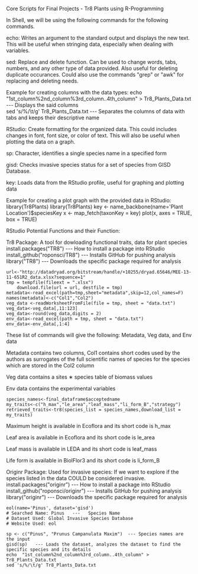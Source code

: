 Core Scripts for Final Projects - Tr8 Plants using R-Programming


In Shell, we will be using the following commands for the following commands.

echo: Writes an argument to the standard output and displays the new text. This will be useful when stringing data, especially when dealing with variables.

sed: Replace and delete function. Can be used to change words, tabs, numbers, and any other type of data provided. Also useful for deleting duplicate occurances. Could also use the commands "grep" or "awk" for replacing and deleting needs.	

Example for creating columns with the data types:
	 echo "1st_column%2nd_column%3rd_column..4th_column" > Tr8_Plants_Data.txt   ---   Displays the said columns  
	 sed 's/%/\t/g' Tr8_Plants_Data.txt   ---   Separates the columns of data with tabs and keeps their descriptive name

RStudio: Create formatting for the organized data. This could includes changes in font, font size, or color of text. This will also be useful when plotting the data on a graph.

sp: Character, identifies a single species name in a specified form

gisd: Checks invasive species status for a set of species from GISD Database.

key: Loads data from the RStudio profile, useful for graphing and plotting data 

Example for creating a plot graph with the provided data in RStudio:
	 library(Tr8Plants)
	 library(Tr8Plants)
	 key <- name_backbone(name='Plant Location')$speciesKey
	 x <- map_fetch(taxonKey = key)
	 plot(x, axes = TRUE, box = TRUE)

RStudio Potential Functions and their Function:

Tr8 Package: A tool for dowloading functional traits, data for plant species
        install.packages("TR8")   ---   How to install a package into RStudio
	install_github("roponsci/TR8")  ---  Installs GitHub for pushing analysis
        library("TR8")   --- Downloads the specific package required for analysis
	
	url<-"http://datadryad.org/bitstream/handle/+10255/dryad.65646/MEE-13-11-651R2_data.xlsx?sequence=1"
	tmp = tempfile(fileext = ".xlsx")
        download.file(url = url, destfile = tmp)
	metadata<-read_excel(path=tmp,sheet="metadata",skip=12,col_names=F)
	names(metadata)<-c("Col1","Col2")
	veg_data <-readWorksheetFromFile(file = tmp, sheet = "data.txt")
	veg_data<-veg_data[,11:123]
	veg_data<-round(veg_data,digits = 2)
	env_data<-read_excel(path = tmp, sheet = "data.txt")
	env_data<-env_data[,1:4]
	
These list of commands will give the following: Metadata, Veg data, and Env data

Metadata contains two columns, Col1 contains short codes used by the authors as surrogates of the full scientific names of species for the species which are stored in the Col2 column

Veg data contains a sites ∗ species table of biomass values

Env data contains the experimental variables

	species_names<-final_dataframe$acceptedname
	my_traits<-c("h_max","le_area","leaf_mass","li_form_B","strategy")
	retrieved_traits<-tr8(species_list = species_names,download_list = my_traits)

Maximum height is available in Ecoflora and its short code is h_max

Leaf area is available in Ecoflora and its short code is le_area

Leaf mass is available in LEDA and its short code is leaf_mass

Life form is available in BiolFlor3 and its short code is li_form_B

Originr Package: Used for invasive species: If we want to explore if the species listed in the data COULD be considered invasive.
	install.packages("originr")   ---   How to install a package into RStudio
	install_github("roponsci/originr")  ---  Installs GitHub for pushing analysis
	library("originr")   --- Downloads the specific package required for analysis
	
	eol(name='Pinus', dataset='gisd')
	# Searched Name: Pinus   ---   Species Name
	# Dataset Used: Global Invasive Species Database
	# Website Used: eol

	sp <- c("Pinus", "Prunus Campanulata Maxim")  --- Species names are the input
	gisd(sp)   --- Loads the dataset, analyzes the dataset to find the specific species and its details
	echo  "1st_column%2nd_column%3rd_column..4th_column" > Tr8_Plants_Data.txt
	sed 's/%/\t/g' Tr8_Plants_Data.txt 
